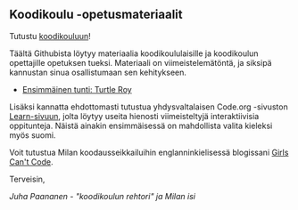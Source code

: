 ## Koodikoulu -opetusmateriaalit

Tutustu [koodikouluun](http://koodikoulu.fi)!

Täältä Githubista löytyy materiaalia koodikoululaisille ja koodikoulun opettajille opetuksen tueksi. Materiaali on viimeistelemätöntä, ja siksipä kannustan sinua osallistumaan sen kehitykseen.

- [Ensimmäinen tunti: Turtle Roy](https://github.com/koodikoulu/koodikoulu/blob/master/1_turtle_roy.md)

Lisäksi kannatta ehdottomasti tutustua yhdysvaltalaisen Code.org -sivuston [Learn-sivuun](http://code.org/learn), jolta löytyy useita hienosti viimeisteltyjä interaktiivisia oppitunteja. Näistä ainakin ensimmäisessä on mahdollista valita kieleksi myös suomi.

Voit tutustua Milan koodausseikkailuihin englanninkielisessä blogissani [Girls Can't Code](http://girlscantcode.blogspot.fi/).

Terveisin,

*Juha Paananen - "koodikoulun rehtori" ja Milan isi*
